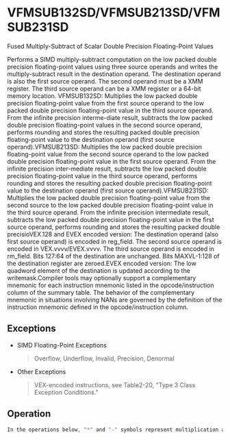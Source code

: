 # VFMSUB132SD/VFMSUB213SD/VFMSUB231SD

Fused Multiply-Subtract of Scalar Double Precision Floating-Point Values

Performs a SIMD multiply-subtract computation on the low packed double precision floating-point values using three source operands and writes the multiply-subtract result in the destination operand.
The destination operand is also the first source operand.
The second operand must be a XMM register.
The third source operand can be a XMM register or a 64-bit memory location.
VFMSUB132SD: Multiplies the low packed double precision floating-point value from the first source operand to the low packed double precision floating-point value in the third source operand.
From the infinite precision interme-diate result, subtracts the low packed double precision floating-point values in the second source operand, performs rounding and stores the resulting packed double precision floating-point value to the destination operand (first source operand).VFMSUB213SD: Multiplies the low packed double precision floating-point value from the second source operand to the low packed double precision floating-point value in the first source operand.
From the infinite precision inter-mediate result, subtracts the low packed double precision floating-point value in the third source operand, performs rounding and stores the resulting packed double precision floating-point value to the destination operand (first source operand).VFMSUB231SD: Multiplies the low packed double precision floating-point value from the second source to the low packed double precision floating-point value in the third source operand.
From the infinite precision intermediate result, subtracts the low packed double precision floating-point value in the first source operand, performs rounding and stores the resulting packed double precisioVEX.128 and EVEX encoded version: The destination operand (also first source operand) is encoded in reg_field.
The second source operand is encoded in VEX.vvvv/EVEX.vvvv.
The third source operand is encoded in rm_field.
Bits 127:64 of the destination are unchanged.
Bits MAXVL-1:128 of the destination register are zeroed.EVEX encoded version: The low quadword element of the destination is updated according to the writemask.Compiler tools may optionally support a complementary mnemonic for each instruction mnemonic listed in the opcode/instruction column of the summary table.
The behavior of the complementary mnemonic in situations involving NANs are governed by the definition of the instruction mnemonic defined in the opcode/instruction column.

## Exceptions

- SIMD Floating-Point Exceptions
  > Overflow, Underflow, Invalid, Precision, Denormal
- Other Exceptions
  > VEX-encoded instructions, see Table2-20, "Type 3 Class Exception Conditions."

## Operation

```C
In the operations below, "*" and "-" symbols represent multiplication and subtraction with infinite precision inputs and outputs (no rounding).VFMSUB132SD DEST, SRC2, SRC3 (EVEX encoded version)IF (EVEX.b = 1) and SRC3 *is a register*THENSET_ROUNDING_MODE_FOR_THIS_INSTRUCTION(EVEX.RC);ELSE SET_ROUNDING_MODE_FOR_THIS_INSTRUCTION(MXCSR.RC);FI;IF k1[0] or *no writemask*THENDEST[63:0] := RoundFPControl(DEST[63:0]*SRC3[63:0] - SRC2[63:0])ELSE IF *merging-masking*; merging-maskingTHEN *DEST[63:0] remains unchanged*ELSE ; zeroing-maskingTHEN DEST[63:0] := 0FI;FI;DEST[127:64] := DEST[127:64]DEST[MAXVL-1:128] := 0VFMSUB213SD DEST, SRC2, SRC3 (EVEX encoded version)IF (EVEX.b = 1) and SRC3 *is a register*THENSET_ROUNDING_MODE_FOR_THIS_INSTRUCTION(EVEX.RC);ELSE SET_ROUNDING_MODE_FOR_THIS_INSTRUCTION(MXCSR.RC);FI;IF k1[0] or *no writemask*THENDEST[63:0] := RoundFPControl(SRC2[63:0]*DEST[63:0] - SRC3[63:0])ELSE IF *merging-masking*; merging-maskingTHEN *DEST[63:0] remains unchanged*ELSE ; zeroing-maskingTHEN DEST[63:0] := 0FI;FI;VFMSUB231SD DEST, SRC2, SRC3 (EVEX encoded version)IF (EVEX.b = 1) and SRC3 *is a register*THENSET_ROUNDING_MODE_FOR_THIS_INSTRUCTION(EVEX.RC);ELSE SET_ROUNDING_MODE_FOR_THIS_INSTRUCTION(MXCSR.RC);FI;IF k1[0] or *no writemask*THENDEST[63:0] := RoundFPControl(SRC2[63:0]*SRC3[63:0] - DEST[63:0])ELSE IF *merging-masking*; merging-maskingTHEN *DEST[63:0] remains unchanged*ELSE ; zeroing-maskingTHEN DEST[63:0] := 0FI;FI;DEST[127:64] := DEST[127:64]DEST[MAXVL-1:128] := 0VFMSUB132SD DEST, SRC2, SRC3 (VEX encoded version)DEST[63:0] := RoundFPControl_MXCSR(DEST[63:0]*SRC3[63:0] - SRC2[63:0])DEST[127:64] := DEST[127:64]DEST[MAXVL-1:128] := 0VFMSUB213SD DEST, SRC2, SRC3 (VEX encoded version)DEST[63:0] := RoundFPControl_MXCSR(SRC2[63:0]*DEST[63:0] - SRC3[63:0])DEST[127:64] := DEST[127:64]DEST[MAXVL-1:128] := 0VFMSUB231SD DEST, SRC2, SRC3 (VEX encoded version)DEST[63:0] := RoundFPControl_MXCSR(SRC2[63:0]*SRC3[63:0] - DEST[63:0])DEST[127:64] := DEST[127:64]DEST[MAXVL-1:128] := 0Intel C/C++ Compiler Intrinsic EquivalentVFMSUBxxxSD __m128d _mm_fmsub_round_sd(__m128d a, __m128d b, __m128d c, int r);VFMSUBxxxSD __m128d _mm_mask_fmsub_sd(__m128d a, __mmask8 k, __m128d b, __m128d c);VFMSUBxxxSD __m128d _mm_maskz_fmsub_sd(__mmask8 k, __m128d a, __m128d b, __m128d c);VFMSUBxxxSD __m128d _mm_mask3_fmsub_sd(__m128d a, __m128d b, __m128d c, __mmask8 k);VFMSUBxxxSD __m128d _mm_mask_fmsub_round_sd(__m128d a, __mmask8 k, __m128d b, __m128d c, int r);VFMSUBxxxSD __m128d _mm_maskz_fmsub_round_sd(__mmask8 k, __m128d a, __m128d b, __m128d c, int r);VFMSUBxxxSD __m128d _mm_mask3_fmsub_round_sd(__m128d a, __m128d b, __m128d c, __mmask8 k, int r);VFMSUBxxxSD __m128d _mm_fmsub_sd (__m128d a, __m128d b, __m128d c);
```

